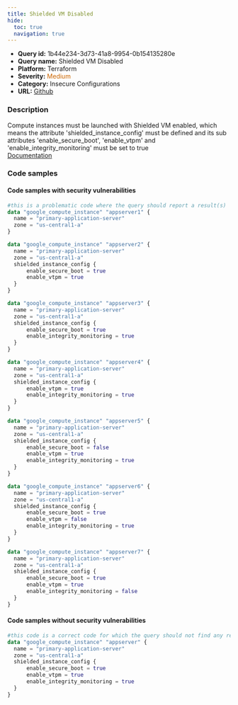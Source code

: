 ```yaml
---
title: Shielded VM Disabled
hide:
  toc: true
  navigation: true
---
```


<style>
  .highlight .hll {
    background-color: #ff171742;
  }
  .md-content {
    max-width: 1100px;
    margin: 0 auto;
  }
</style>

-   **Query id:** 1b44e234-3d73-41a8-9954-0b154135280e
-   **Query name:** Shielded VM Disabled
-   **Platform:** Terraform
-   **Severity:** <span style="color:#C60">Medium</span>
-   **Category:** Insecure Configurations
-   **URL:** [Github](https://github.com/Checkmarx/kics/tree/master/assets/queries/terraform/gcp/shielded_vm_disabled)

### Description
Compute instances must be launched with Shielded VM enabled, which means the attribute 'shielded_instance_config' must be defined and its sub attributes 'enable_secure_boot', 'enable_vtpm' and 'enable_integrity_monitoring' must be set to true<br>
[Documentation](https://registry.terraform.io/providers/hashicorp/google/latest/docs/resources/compute_instance#shielded_instance_config)

### Code samples
#### Code samples with security vulnerabilities
```tf title="Postitive test num. 1 - tf file" hl_lines="2 38 10 60 49 19 28"
#this is a problematic code where the query should report a result(s)
data "google_compute_instance" "appserver1" {
  name = "primary-application-server"
  zone = "us-central1-a"
}

data "google_compute_instance" "appserver2" {
  name = "primary-application-server"
  zone = "us-central1-a"
  shielded_instance_config {
      enable_secure_boot = true
      enable_vtpm = true
  }
}

data "google_compute_instance" "appserver3" {
  name = "primary-application-server"
  zone = "us-central1-a"
  shielded_instance_config {
      enable_secure_boot = true
      enable_integrity_monitoring = true
  }
}

data "google_compute_instance" "appserver4" {
  name = "primary-application-server"
  zone = "us-central1-a"
  shielded_instance_config {
      enable_vtpm = true
      enable_integrity_monitoring = true
  }
}

data "google_compute_instance" "appserver5" {
  name = "primary-application-server"
  zone = "us-central1-a"
  shielded_instance_config {
      enable_secure_boot = false
      enable_vtpm = true
      enable_integrity_monitoring = true
  }
}

data "google_compute_instance" "appserver6" {
  name = "primary-application-server"
  zone = "us-central1-a"
  shielded_instance_config {
      enable_secure_boot = true
      enable_vtpm = false
      enable_integrity_monitoring = true
  }
}

data "google_compute_instance" "appserver7" {
  name = "primary-application-server"
  zone = "us-central1-a"
  shielded_instance_config {
      enable_secure_boot = true
      enable_vtpm = true
      enable_integrity_monitoring = false
  }
}
```


#### Code samples without security vulnerabilities
```tf title="Negative test num. 1 - tf file"
#this code is a correct code for which the query should not find any result
data "google_compute_instance" "appserver" {
  name = "primary-application-server"
  zone = "us-central1-a"
  shielded_instance_config {
      enable_secure_boot = true
      enable_vtpm = true
      enable_integrity_monitoring = true
  }
}
```
